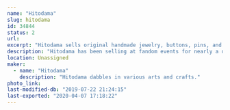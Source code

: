 ```yaml
---
name: "Hitodama"
slug: hitodama
id: 34844
status: 2
url: 
excerpt: "Hitodama sells original handmade jewelry, buttons, pins, and art."
description: "Hitodama has been selling at fandom events for nearly a decade. Their pins and accessories are original designs, including a line of enamel pins. Their art includes original works in several media, prints, and fanart. They will have a short story or two. They will hopefully be carrying a line of metal wands. The enclosed photo is from Lumi-con 2018."
location: Unassigned
maker:
  - name: "Hitodama"
    description: "Hitodama dabbles in various arts and crafts."
photo_link: 
last-modified-db: "2019-07-22 21:24:15"
last-exported: "2020-04-07 17:18:22"
---
```

